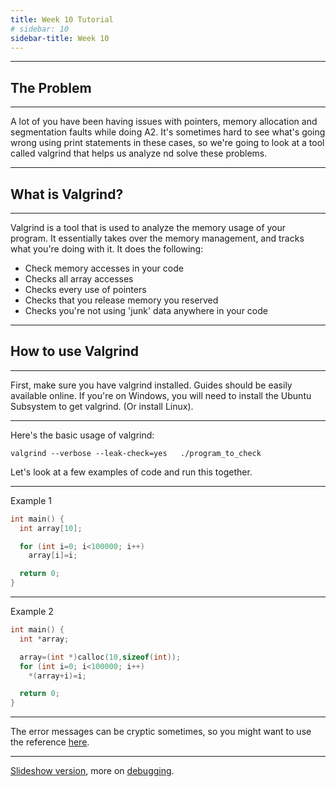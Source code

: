 ```yaml
---
title: Week 10 Tutorial
# sidebar: 10
sidebar-title: Week 10
---
```


---
## The Problem
---

A lot of you have been having issues with pointers, memory allocation and segmentation faults while doing A2. It's sometimes hard to see what's going wrong using print statements in these cases, so we're going to look at a tool called valgrind that helps us analyze nd solve these problems.

---
## What is Valgrind?
---

Valgrind is a tool that is used to analyze the memory usage of your program. It essentially takes over the memory management, and tracks what you're doing with it. It does the following:

 * Check memory accesses in your code
 * Checks all array accesses
 * Checks every use of pointers
 * Checks that you release memory you reserved
 * Checks you're not using 'junk' data anywhere in your code

---
## How to use Valgrind
---

First, make sure you have valgrind installed. Guides should be easily available online. If you're on Windows, you will need to install the Ubuntu Subsystem to get valgrind. (Or install Linux).

---

Here's the basic usage of valgrind:

```
valgrind --verbose --leak-check=yes   ./program_to_check
```

Let's look at a few examples of code and run this together.

---

Example 1

```c
int main() {
  int array[10];

  for (int i=0; i<100000; i++)
    array[i]=i;

  return 0;
}
```
---

Example 2

```c
int main() {
  int *array;

  array=(int *)calloc(10,sizeof(int));
  for (int i=0; i<100000; i++)
    *(array+i)=i;

  return 0;
}
```
---

The error messages can be cryptic sometimes, so you might want to use the reference [here](http://valgrind.org/docs/manual/quick-start.html).

---
[Slideshow version](slides/), more on [debugging](../debug/).